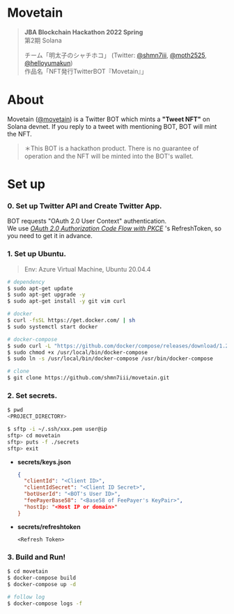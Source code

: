 # Movetain

> **JBA Blockchain Hackathon 2022 Spring**  
> 第2期 Solana  
> 
> チーム「明太子のシャチホコ」 (Twitter: [@shmn7iii](https://twitter.com/shmn7iii), [@moth2525](https://twitter.com/@moth2525), [@helloyumakun](https://twitter.com/@helloyumakun))   
> 作品名「NFT発行TwitterBOT『Movetain』」

# About

Movetain ([@movetain](https://twitter.com/movetain)) is a Twitter BOT which mints a
**"Tweet NFT"** on Solana devnet. If you reply to a tweet with mentioning BOT, BOT will mint the NFT.

> ＊This BOT is a hackathon product. There is no guarantee of operation and the NFT will be minted into the BOT's wallet.

# Set up

### 0. Set up Twitter API and Create Twitter App.

BOT requests "OAuth 2.0 User Context" authentication.  
 We use [_OAuth 2.0 Authorization Code Flow with PKCE_](https://developer.twitter.com/en/docs/authentication/oauth-2-0/authorization-code) 's RefreshToken, so you need to get it in advance.

### 1. Set up Ubuntu.

> Env: Azure Virtual Machine, Ubuntu 20.04.4

```bash
# dependency
$ sudo apt-get update
$ sudo apt-get upgrade -y
$ sudo apt-get install -y git vim curl

# docker
$ curl -fsSL https://get.docker.com/ | sh
$ sudo systemctl start docker

# docker-compose
$ sudo curl -L "https://github.com/docker/compose/releases/download/1.26.0/docker-compose-$(uname -s)-$(uname -m)" -o /usr/local/bin/docker-compose
$ sudo chmod +x /usr/local/bin/docker-compose
$ sudo ln -s /usr/local/bin/docker-compose /usr/bin/docker-compose

# clone
$ git clone https://github.com/shmn7iii/movetain.git
```

### 2. Set secrets.

```bash
$ pwd
<PROJECT_DIRECTORY>

$ sftp -i ~/.ssh/xxx.pem user@ip
sftp> cd movetain
sftp> puts -f ./secrets
sftp> exit
```

- **secrets/keys.json**

  ```json
  {
    "clientId": "<Client ID>",
    "clientIdSecret": "<Client ID Secret>",
    "botUserId": "<BOT's User ID>",
    "feePayerBase58": "<Base58 of FeePayer's KeyPair>",
    "hostIp: "<Host IP or domain>"
  }
  ```

- **secrets/refreshtoken**
  ```text
  <Refresh Token>
  ```

### 3. Build and Run!

```bash
$ cd movetain
$ docker-compose build
$ docker-compose up -d

# follow log
$ docker-compose logs -f
```
